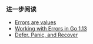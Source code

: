 ### 进一步阅读

* [Errors are values](https://go.dev/blog/errors-are-values)
* [Working with Errors in Go 1.13](https://go.dev/blog/go1.13-errors)
* [Defer, Panic, and Recover](https://go.dev/blog/defer-panic-and-recover)
